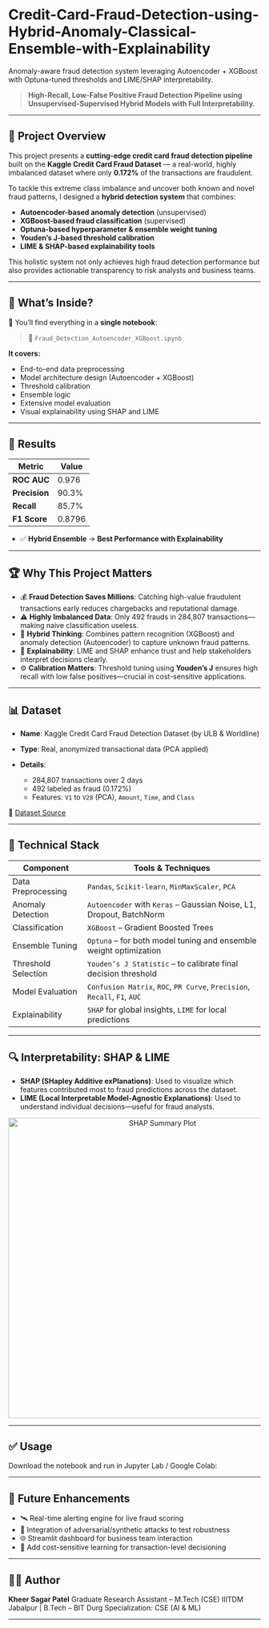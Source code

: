 # Credit-Card-Fraud-Detection-using-Hybrid-Anomaly-Classical-Ensemble-with-Explainability
Anomaly-aware fraud detection system leveraging Autoencoder + XGBoost with Optuna-tuned thresholds and LIME/SHAP interpretability.

> **High-Recall, Low-False Positive Fraud Detection Pipeline using Unsupervised-Supervised Hybrid Models with Full Interpretability.**

---

## 📌 Project Overview

This project presents a **cutting-edge credit card fraud detection pipeline** built on the **Kaggle Credit Card Fraud Dataset** — a real-world, highly imbalanced dataset where only **0.172%** of the transactions are fraudulent.

To tackle this extreme class imbalance and uncover both known and novel fraud patterns, I designed a **hybrid detection system** that combines:

* **Autoencoder-based anomaly detection** (unsupervised)
* **XGBoost-based fraud classification** (supervised)
* **Optuna-based hyperparameter & ensemble weight tuning**
* **Youden’s J-based threshold calibration**
* **LIME & SHAP-based explainability tools**

This holistic system not only achieves high fraud detection performance but also provides actionable transparency to risk analysts and business teams.

---

## 🧠 What’s Inside?

📁 You’ll find everything in a **single notebook**:

> 📄 `Fraud_Detection_Autoencoder_XGBoost.ipynb`

**It covers:**

* End-to-end data preprocessing
* Model architecture design (Autoencoder + XGBoost)
* Threshold calibration
* Ensemble logic
* Extensive model evaluation
* Visual explainability using SHAP and LIME

---

## 🎯 Results

| Metric        | Value  |
| ------------- | ------ |
| **ROC AUC**   | 0.976  |
| **Precision** | 90.3%  |
| **Recall**    | 85.7%  |
| **F1 Score**  | 0.8796 |


* ✅ **Hybrid Ensemble** → **Best Performance with Explainability**

---

## 🏆 Why This Project Matters

* 💰 **Fraud Detection Saves Millions**: Catching high-value fraudulent transactions early reduces chargebacks and reputational damage.
* ⚠️ **Highly Imbalanced Data**: Only 492 frauds in 284,807 transactions—making naive classification useless.
* 🧠 **Hybrid Thinking**: Combines pattern recognition (XGBoost) and anomaly detection (Autoencoder) to capture unknown fraud patterns.
* 🧪 **Explainability**: LIME and SHAP enhance trust and help stakeholders interpret decisions clearly.
* ⚙️ **Calibration Matters**: Threshold tuning using **Youden’s J** ensures high recall with low false positives—crucial in cost-sensitive applications.

---

## 📊 Dataset

* **Name**: Kaggle Credit Card Fraud Detection Dataset (by ULB & Worldline)
* **Type**: Real, anonymized transactional data (PCA applied)
* **Details**:

  * 284,807 transactions over 2 days
  * 492 labeled as fraud (0.172%)
  * Features: `V1` to `V28` (PCA), `Amount`, `Time`, and `Class`

🔗 [Dataset Source](https://www.kaggle.com/datasets/mlg-ulb/creditcardfraud)

---

## 🧠 Technical Stack

| Component           | Tools & Techniques                                                        |
| ------------------- | ------------------------------------------------------------------------- |
| Data Preprocessing  | `Pandas`, `Scikit-learn`, `MinMaxScaler`, `PCA`                           |
| Anomaly Detection   | `Autoencoder` with `Keras` – Gaussian Noise, L1, Dropout, BatchNorm       |
| Classification      | `XGBoost` – Gradient Boosted Trees                                        |
| Ensemble Tuning     | `Optuna` – for both model tuning and ensemble weight optimization         |
| Threshold Selection | `Youden’s J Statistic` – to calibrate final decision threshold            |
| Model Evaluation    | `Confusion Matrix`, `ROC`, `PR Curve`, `Precision`, `Recall`, `F1`, `AUC` |
| Explainability      | `SHAP` for global insights, `LIME` for local predictions                  |

---

## 🔍 Interpretability: SHAP & LIME

* **SHAP (SHapley Additive exPlanations)**: Used to visualize which features contributed most to fraud predictions across the dataset.
* **LIME (Local Interpretable Model-Agnostic Explanations)**: Used to understand individual decisions—useful for fraud analysts.

<p align="center">
  <img src="results/plots/shap_summary.png" alt="SHAP Summary Plot" width="600"/>
</p>

---

## ✅ Usage

Download the notebook and run in Jupyter Lab / Google Colab:



---

## 📌 Future Enhancements

* 🛰️ Real-time alerting engine for live fraud scoring
* 🧪 Integration of adversarial/synthetic attacks to test robustness
* 🌐 Streamlit dashboard for business team interaction
* 🧾 Add cost-sensitive learning for transaction-level decisioning

---

## 🙋‍♂️ Author

**Kheer Sagar Patel**
Graduate Research Assistant – M.Tech (CSE)
IIITDM Jabalpur | B.Tech – BIT Durg
Specialization: CSE (AI & ML) 


---

